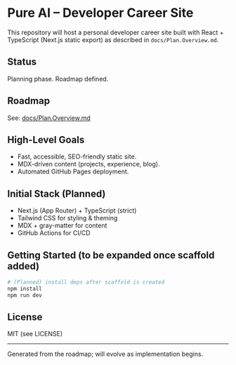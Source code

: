 # Pure AI – Developer Career Site

This repository will host a personal developer career site built with React + TypeScript (Next.js static export) as described in `docs/Plan.Overview.md`.

## Status
Planning phase. Roadmap defined.

## Roadmap
See: [docs/Plan.Overview.md](docs/Plan.Overview.md)

## High-Level Goals
- Fast, accessible, SEO-friendly static site.
- MDX-driven content (projects, experience, blog).
- Automated GitHub Pages deployment.

## Initial Stack (Planned)
- Next.js (App Router) + TypeScript (strict)
- Tailwind CSS for styling & theming
- MDX + gray-matter for content
- GitHub Actions for CI/CD

## Getting Started (to be expanded once scaffold added)
```powershell
# (Planned) install deps after scaffold is created
npm install
npm run dev
```

## License
MIT (see LICENSE)

---
Generated from the roadmap; will evolve as implementation begins.
